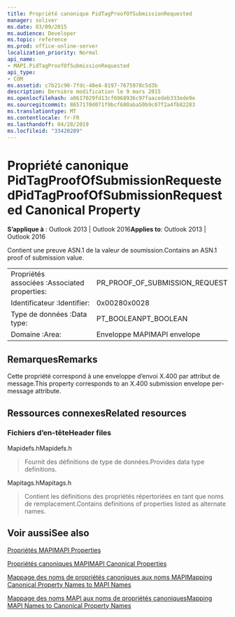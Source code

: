 ```yaml
---
title: Propriété canonique PidTagProofOfSubmissionRequested
manager: soliver
ms.date: 03/09/2015
ms.audience: Developer
ms.topic: reference
ms.prod: office-online-server
localization_priority: Normal
api_name:
- MAPI.PidTagProofOfSubmissionRequested
api_type:
- COM
ms.assetid: c7b21c90-7fdc-48e4-8197-7675978c5d3b
description: Dernière modification le 9 mars 2015
ms.openlocfilehash: a0617029fd13cf6968936c97faacedeb333ede9e
ms.sourcegitcommit: 8657170d071f9bcf680aba50b9c07f2a4fb82283
ms.translationtype: MT
ms.contentlocale: fr-FR
ms.lasthandoff: 04/28/2019
ms.locfileid: "33420289"
---
```

# <a name="pidtagproofofsubmissionrequested-canonical-property"></a><span data-ttu-id="ff09c-103">Propriété canonique PidTagProofOfSubmissionRequested</span><span class="sxs-lookup"><span data-stu-id="ff09c-103">PidTagProofOfSubmissionRequested Canonical Property</span></span>

  
  
<span data-ttu-id="ff09c-104">**S’applique à** : Outlook 2013 | Outlook 2016</span><span class="sxs-lookup"><span data-stu-id="ff09c-104">**Applies to**: Outlook 2013 | Outlook 2016</span></span> 
  
<span data-ttu-id="ff09c-105">Contient une preuve ASN.1 de la valeur de soumission.</span><span class="sxs-lookup"><span data-stu-id="ff09c-105">Contains an ASN.1 proof of submission value.</span></span>
  
|||
|:-----|:-----|
|<span data-ttu-id="ff09c-106">Propriétés associées :</span><span class="sxs-lookup"><span data-stu-id="ff09c-106">Associated properties:</span></span>  <br/> |<span data-ttu-id="ff09c-107">PR_PROOF_OF_SUBMISSION_REQUESTED</span><span class="sxs-lookup"><span data-stu-id="ff09c-107">PR_PROOF_OF_SUBMISSION_REQUESTED</span></span>  <br/> |
|<span data-ttu-id="ff09c-108">Identificateur :</span><span class="sxs-lookup"><span data-stu-id="ff09c-108">Identifier:</span></span>  <br/> |<span data-ttu-id="ff09c-109">0x0028</span><span class="sxs-lookup"><span data-stu-id="ff09c-109">0x0028</span></span>  <br/> |
|<span data-ttu-id="ff09c-110">Type de données :</span><span class="sxs-lookup"><span data-stu-id="ff09c-110">Data type:</span></span>  <br/> |<span data-ttu-id="ff09c-111">PT_BOOLEAN</span><span class="sxs-lookup"><span data-stu-id="ff09c-111">PT_BOOLEAN</span></span>  <br/> |
|<span data-ttu-id="ff09c-112">Domaine :</span><span class="sxs-lookup"><span data-stu-id="ff09c-112">Area:</span></span>  <br/> |<span data-ttu-id="ff09c-113">Enveloppe MAPI</span><span class="sxs-lookup"><span data-stu-id="ff09c-113">MAPI envelope</span></span>  <br/> |
   
## <a name="remarks"></a><span data-ttu-id="ff09c-114">Remarques</span><span class="sxs-lookup"><span data-stu-id="ff09c-114">Remarks</span></span>

<span data-ttu-id="ff09c-115">Cette propriété correspond à une enveloppe d’envoi X.400 par attribut de message.</span><span class="sxs-lookup"><span data-stu-id="ff09c-115">This property corresponds to an X.400 submission envelope per-message attribute.</span></span>
  
## <a name="related-resources"></a><span data-ttu-id="ff09c-116">Ressources connexes</span><span class="sxs-lookup"><span data-stu-id="ff09c-116">Related resources</span></span>

### <a name="header-files"></a><span data-ttu-id="ff09c-117">Fichiers d’en-tête</span><span class="sxs-lookup"><span data-stu-id="ff09c-117">Header files</span></span>

<span data-ttu-id="ff09c-118">Mapidefs.h</span><span class="sxs-lookup"><span data-stu-id="ff09c-118">Mapidefs.h</span></span>
  
> <span data-ttu-id="ff09c-119">Fournit des définitions de type de données.</span><span class="sxs-lookup"><span data-stu-id="ff09c-119">Provides data type definitions.</span></span>
    
<span data-ttu-id="ff09c-120">Mapitags.h</span><span class="sxs-lookup"><span data-stu-id="ff09c-120">Mapitags.h</span></span>
  
> <span data-ttu-id="ff09c-121">Contient les définitions des propriétés répertoriées en tant que noms de remplacement.</span><span class="sxs-lookup"><span data-stu-id="ff09c-121">Contains definitions of properties listed as alternate names.</span></span>
    
## <a name="see-also"></a><span data-ttu-id="ff09c-122">Voir aussi</span><span class="sxs-lookup"><span data-stu-id="ff09c-122">See also</span></span>



[<span data-ttu-id="ff09c-123">Propriétés MAPI</span><span class="sxs-lookup"><span data-stu-id="ff09c-123">MAPI Properties</span></span>](mapi-properties.md)
  
[<span data-ttu-id="ff09c-124">Propriétés canoniques MAPI</span><span class="sxs-lookup"><span data-stu-id="ff09c-124">MAPI Canonical Properties</span></span>](mapi-canonical-properties.md)
  
[<span data-ttu-id="ff09c-125">Mappage des noms de propriétés canoniques aux noms MAPI</span><span class="sxs-lookup"><span data-stu-id="ff09c-125">Mapping Canonical Property Names to MAPI Names</span></span>](mapping-canonical-property-names-to-mapi-names.md)
  
[<span data-ttu-id="ff09c-126">Mappage des noms MAPI aux noms de propriétés canoniques</span><span class="sxs-lookup"><span data-stu-id="ff09c-126">Mapping MAPI Names to Canonical Property Names</span></span>](mapping-mapi-names-to-canonical-property-names.md)

